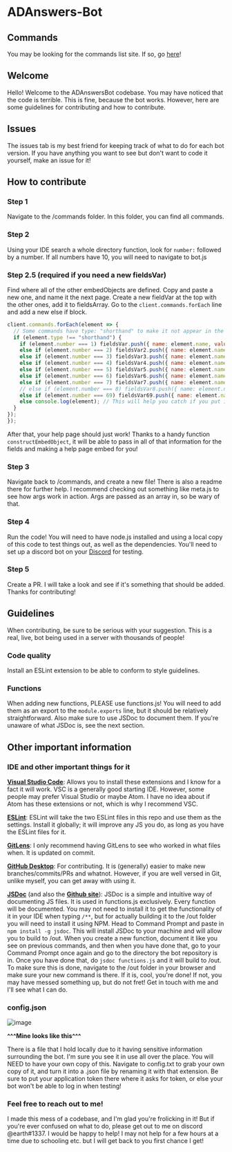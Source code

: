 # ADAnswers-Bot
## Commands
You may be looking for the commands list site. If so, go [here](https://earthernsence.github.io/ADAnswers-Bot/docs/)!
## Welcome
Hello! Welcome to the ADAnswersBot codebase. You may have noticed that the code is terrible. This is fine, because the bot works. However, here are some guidelines for contributing and how to contribute.

## Issues
The issues tab is my best friend for keeping track of what to do for each bot version. If you have anything you want to see but don't want to code it yourself, make an issue for it!

## How to contribute
### Step 1
Navigate to the /commands folder. In this folder, you can find all commands. 
### Step 2
Using your IDE search a whole directory function, look for `number:` followed by a number. If all numbers have 10, you will need to navigate to bot.js
### Step 2.5 (required if you need a new fieldsVar)
Find where all of the other embedObjects are defined. Copy and paste a new one, and name it the next page. Create a new fieldVar at the top with the other ones, add it to fieldsArray. Go to the `client.commands.forEach` line and add a new else if block.
```js
client.commands.forEach(element => {
  // Some commands have type: "shorthand" to make it not appear in the help embeds. This just works lol If you're adding a shorthand, please make sure to put that in.
  if (element.type !== "shorthand") { 
    if (element.number === 1) fieldsVar.push({ name: element.name, value: element.description });
    else if (element.number === 2) fieldsVar2.push({ name: element.name, value: element.description });
    else if (element.number === 3) fieldsVar3.push({ name: element.name, value: element.description });
    else if (element.number === 4) fieldsVar4.push({ name: element.name, value: element.description });
    else if (element.number === 5) fieldsVar5.push({ name: element.name, value: element.description });
    else if (element.number === 6) fieldsVar6.push({ name: element.name, value: element.description });
    else if (element.number === 7) fieldsVar7.push({ name: element.name, value: element.description });
    // else if (element.number === 8) fieldsVar8.push({ name: element.name, value: element.description });
    else if (element.number === 69) fieldsVar69.push({ name: element.name, value: element.description });
    else console.log(element); // This will help you catch if you put in a number that wouldn't work or if you didn't give it a number.
  }
});
});
```
After that, your help page should just work! Thanks to a handy function `constructEmbedObject`, it will be able to pass in all of that information for the fields and making a help page embed for you!

### Step 3
Navigate back to /commands, and create a new file! There is also a readme there for further help. I recommend checking out something like meta.js to see how args work in action. Args are passed as an array in, so be wary of that.

### Step 4
Run the code! You will need to have node.js installed and using a local copy of this code to test things out, as well as the dependencies. You'll need to set up a discord bot on your [Discord](https://discord.com/developers/applications) for testing.

### Step 5
Create a PR. I will take a look and see if it's something that should be added. Thanks for contributing!

## Guidelines
When contributing, be sure to be serious with your suggestion. This is a real, live, bot being used in a server with thousands of people!

### Code quality
Install an ESLint extension to be able to conform to style guidelines.

### Functions
When adding new functions, PLEASE use functions.js! You will need to add them as an export to the `module.exports` line, but it should be relatively straightforward. Also make sure to use JSDoc to document them. If you're unaware of what JSDoc is, see the next section.
## Other important information
### IDE and other important things for it
[**Visual Studio Code**](https://code.visualstudio.com/): Allows you to install these extensions and I know for a fact it will work. VSC is a generally good starting IDE. However, some people may prefer Visual Studio or maybe Atom. I have no idea about if Atom has these extensions or not, which is why I recommend VSC.

[**ESLint**](https://marketplace.visualstudio.com/items?itemName=dbaeumer.vscode-eslint):
 ESLint will take the two ESLint files in this repo and use them as the settings. Install it globally; it will improve any JS you do, as long as you have the ESLint files for it.

[**GitLens**](https://marketplace.visualstudio.com/items?itemName=eamodio.gitlens):
 I only recommend having GitLens to see who worked in what files when. It is updated on commit.

[**GitHub Desktop**](https://desktop.github.com/): For contributing. It is (generally) easier to make new branches/commits/PRs and whatnot. However, if you are well versed in Git, unlike myself, you can get away with using it.

[**JSDoc**](https://jsdoc.app/) (and also the [**Github site**](https://github.com/jsdoc/jsdoc)): JSDoc is a simple and intuitive way of documenting JS files. It is used in functions.js exclusively. Every function will be documented. You may not need to install it to get the functionality of it in your IDE when typing `/**`, but for actually building it to the /out folder you will need to install it using NPM. Head to Command Prompt and paste in `npm install -g jsdoc`. This will install JSDoc to your machine and will allow you to build to /out. When you create a new function, document it like you see on previous commands, and then when you have done that, go to your Command Prompt once again and go to the directory the bot repository is in. Once you have done that, do `jsdoc functions.js` and it will build to /out. To make sure this is done, navigate to the /out folder in your browser and make sure your new command is there. If it is, cool, you're done! If not, you may have messed something up, but do not fret! Get in touch with me and I'll see what I can do.
### config.json
![image](https://i.imgur.com/WuAs6b5.png) 

**^^^Mine looks like this^^^**

There is a file that I hold locally due to it having sensitive information surrounding the bot. I'm sure you see it in use all over the place. You will NEED to have your own copy of this. Navigate to config.txt to grab your own copy of it, and turn it into a .json file by renaming it with that extension. Be sure to put your application token there where it asks for token, or else your bot won't be able to log in when testing!

### Feel free to reach out to me!
I made this mess of a codebase, and I'm glad you're frolicking in it! But if you're ever confused on what to do, please get out to me on discord @earth#1337. I would be happy to help! I may not help for a few hours at a time due to schooling etc. but I will get back to you first chance I get!
